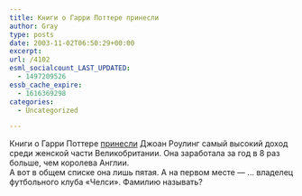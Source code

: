 ```yaml
---
title: Книги о Гарри Поттере принесли
author: Gray
type: posts
date: 2003-11-02T06:50:29+00:00
excerpt:
url: /4102
esml_socialcount_LAST_UPDATED:
  - 1497209526
essb_cache_expire:
  - 1616369298
categories:
  - Uncategorized

---
```








Книги о Гарри Поттере <a href="http://www.news.com.au/common/story_page/0,4057,7745853%255E13780,00.html" target="_blank">принесли</a> Джоан Роулинг самый высокий доход среди женской части Великобритании. Она заработала за год в 8 раз больше, чем королева Англии.  
А вот в общем списке она лишь пятая. А на первом месте &#8212; &#8230; владелец футбольного клуба &#171;Челси&#187;. Фамилию называть?